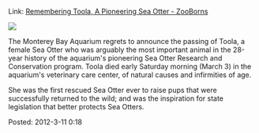 <div id="wikitext">

Link: [Remembering Toola, A Pioneering Sea Otter -
ZooBorns](http://www.zooborns.com/zooborns/2012/03/remembering-toola-a-pioneering-sea-otter.html?utm_source=feedburner&utm_medium=feed&utm_campaign=Feed:%20ZooBorns%20ZooBorns)

<div class="round lrindent quote">

<div class="vspace">

</div>

<div>

![](http://wiki.tamouse.org?n=uploads.SavedLinks.RememberingToola.toola-sea-otter-with-pup.jpg)

</div>

The Monterey Bay Aquarium regrets to announce the passing of Toola, a
female Sea Otter who was arguably the most important animal in the
28-year history of the aquarium's pioneering Sea Otter Research and
Conservation program. Toola died early Saturday morning (March 3) in the
aquarium's veterinary care center, of natural causes and infirmities of
age.

She was the first rescued Sea Otter ever to raise pups that were
successfully returned to the wild; and was the inspiration for state
legislation that better protects Sea Otters.

</div>

Posted: 2012-3-11 0:18

</div>
